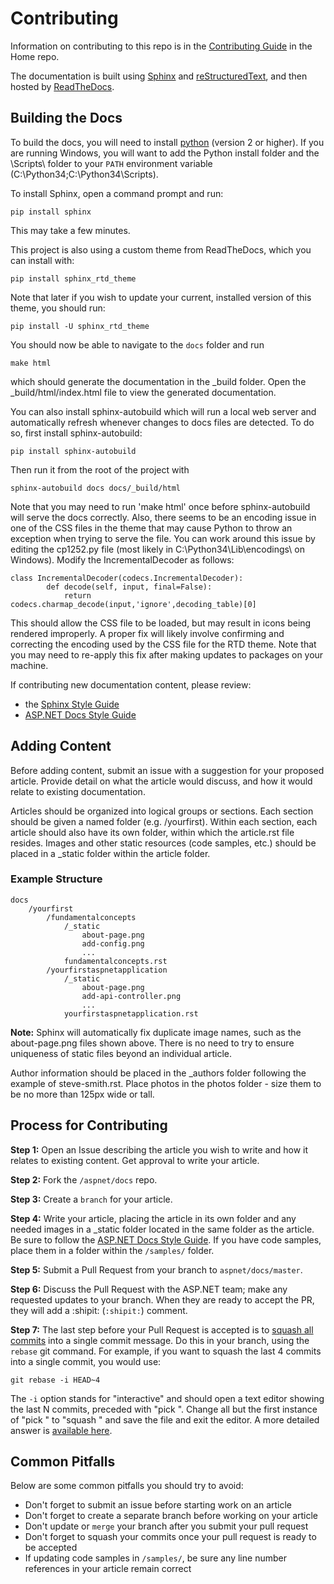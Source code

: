 Contributing
======

Information on contributing to this repo is in the [Contributing Guide](https://github.com/aspnet/Home/blob/dev/CONTRIBUTING.md) in the Home repo.

The documentation is built using [Sphinx](http://sphinx-doc.org) and [reStructuredText](http://sphinx-doc.org/rest.html), and then hosted by [ReadTheDocs](http://aspnet.readthedocs.org).

## Building the Docs ##

To build the docs, you will need to install [python](https://www.python.org/downloads/) (version 2 or higher). If you are running Windows, you will want to add the Python install folder and the \Scripts\ folder to your `PATH` environment variable (C:\Python34;C:\Python34\Scripts).

To install Sphinx, open a command prompt and run:

	pip install sphinx

This may take a few minutes.

This project is also using a custom theme from ReadTheDocs, which you can install with:

	pip install sphinx_rtd_theme

Note that later if you wish to update your current, installed version of this theme, you should run:

	pip install -U sphinx_rtd_theme

You should now be able to navigate to the `docs` folder and run

	make html

which should generate the documentation in the _build folder. Open the _build/html/index.html file to view the generated documentation.

You can also install sphinx-autobuild which will run a local web server and automatically refresh whenever changes to docs files are detected. To do so, first install sphinx-autobuild:

	pip install sphinx-autobuild

Then run it from the root of the project with

	sphinx-autobuild docs docs/_build/html

Note that you may need to run 'make html' once before sphinx-autobuild will serve the docs correctly. Also, there seems to be an encoding issue in one of the CSS files in the theme that may cause Python to throw an exception when trying to serve the file. You can work around this issue by editing the cp1252.py file (most likely in C:\Python34\Lib\encodings\ on Windows). Modify the IncrementalDecoder as follows:

	class IncrementalDecoder(codecs.IncrementalDecoder):
    		def decode(self, input, final=False):
        		return codecs.charmap_decode(input,'ignore',decoding_table)[0]

This should allow the CSS file to be loaded, but may result in icons being rendered improperly. A proper fix will likely involve confirming and correcting the encoding used by the CSS file for the RTD theme. Note that you may need to re-apply this fix after making updates to packages on your machine.

If contributing new documentation content, please review:

- the [Sphinx Style Guide](http://documentation-style-guide-sphinx.readthedocs.org/en/latest/style-guide.html)
- [ASP.NET Docs Style Guide](http://docs.asp.net/en/latest/contribute/style-guide/style-guide.html)

## Adding Content ##

Before adding content, submit an issue with a suggestion for your proposed article. Provide detail on what the article would discuss, and how it would relate to existing documentation.

Articles should be organized into logical groups or sections. Each section should be given a named folder (e.g. /yourfirst). Within each section, each article should also have its own folder, within which the article.rst file resides. Images and other static resources (code samples, etc.) should be placed in a _static folder within the article folder.

### Example Structure ###

	docs
		/yourfirst
			/fundamentalconcepts
				/_static
					about-page.png
					add-config.png
					...
				fundamentalconcepts.rst
			/yourfirstaspnetapplication
				/_static
					about-page.png
					add-api-controller.png
					...
				yourfirstaspnetapplication.rst

**Note:** Sphinx will automatically fix duplicate image names, such as the about-page.png files shown above. There is no need to try to ensure uniqueness of static files beyond an individual article.

Author information should be placed in the _authors folder following the example of steve-smith.rst. Place photos in the photos folder - size them to be no more than 125px wide or tall.

## Process for Contributing ##

**Step 1:** Open an Issue describing the article you wish to write and how it relates to existing content. Get approval to write your article.

**Step 2:** Fork the `/aspnet/docs` repo.

**Step 3:** Create a `branch` for your article.

**Step 4:** Write your article, placing the article in its own folder and any needed images in a _static folder located in the same folder as the article. Be sure to follow the [ASP.NET Docs Style Guide](http://docs.asp.net/contribute/style-guide). If you have code samples, place them in a folder within the `/samples/` folder.

**Step 5:** Submit a Pull Request from your branch to `aspnet/docs/master`.

**Step 6:** Discuss the Pull Request with the ASP.NET team; make any requested updates to your branch. When they are ready to accept the PR, they will add a :shipit: (`:shipit:`) comment.

**Step 7:** The last step before your Pull Request is accepted is to [squash all commits](http://stackoverflow.com/questions/14534397/squash-all-my-commits-into-one-for-github-pull-request) into a single commit message. Do this in your branch, using the `rebase` git command. For example, if you want to squash the last 4 commits into a single commit, you would use:

	git rebase -i HEAD~4

The `-i` option stands for "interactive" and should open a text editor showing the last N commits, preceded with "pick ".  Change all but the first instance of "pick " to "squash " and save the file and exit the editor. A more detailed answer is [available here](http://stackoverflow.com/a/6934882).

## Common Pitfalls ##

Below are some common pitfalls you should try to avoid:

- Don't forget to submit an issue before starting work on an article
- Don't forget to create a separate branch before working on your article
- Don't update or `merge` your branch after you submit your pull request
- Don't forget to squash your commits once your pull request is ready to be accepted
- If updating code samples in `/samples/`, be sure any line number references in your article remain correct

